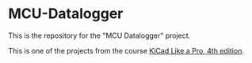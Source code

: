 # MCU-Datalogger

This is the repository for the "MCU Datalogger" project.

This is one of the projects from the course [KiCad Like a Pro, 4th edition](https://techexplorations.com/so/kicad-like-a-pro-4th-edition).

